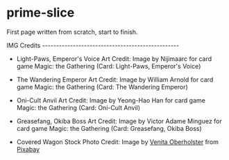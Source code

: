 # prime-slice
First page written from scratch, start to finish.





IMG Credits -------------------------------------------------


- Light-Paws, Emperor's Voice Art Credit:
    Image by Nijimaarc for card game Magic: the Gathering (Card: Light-Paws, Emperor's Voice)

- The Wandering Emperor Art Credit:
    Image by William Arnold for card game Magic: the Gathering (Card: The Wandering Emperor)

- Oni-Cult Anvil Art Credit:
    Image by Yeong-Hao Han for card game Magic: the Gathering (Card: Oni-Cult Anvil)

- Greasefang, Okiba Boss Art Credit:
    Image by Victor Adame Minguez for card game Magic: the Gathering (Card: Greasefang, Okiba Boss)      

- Covered Wagon Stock Photo Credit:
    Image by <a href="https://pixabay.com/users/artsybeekids-392631/?utm_source=link-attribution&amp;utm_medium=referral&amp;utm_campaign=image&amp;utm_content=5658120">Venita Oberholster</a> from <a href="https://pixabay.com/?utm_source=link-attribution&amp;utm_medium=referral&amp;utm_campaign=image&amp;utm_content=5658120">Pixabay</a>